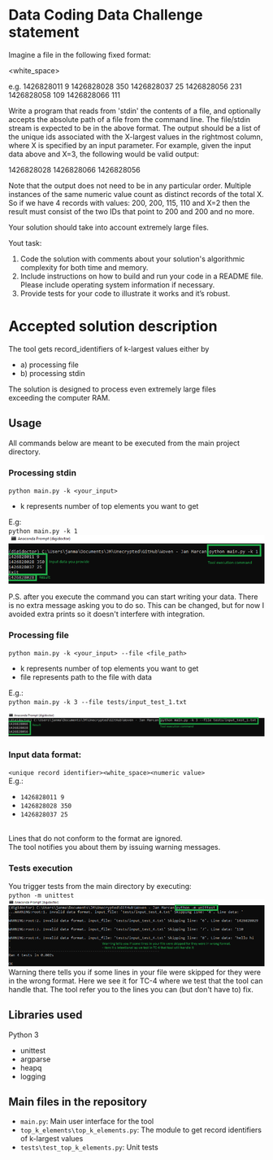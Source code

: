 # Data Coding Data Challenge statement

Imagine a file in the following fixed format:

<unique record identifier><white_space><numeric value>

e.g.
1426828011 9
1426828028 350
1426828037 25
1426828056 231
1426828058 109
1426828066 111

Write a program that reads from 'stdin' the contents of a file,
and optionally accepts the absolute path of a file from the command line. 
The file/stdin stream is expected to be in the above format. The output should be a list of the unique ids associated
with the X-largest values in the rightmost column, where X is specified by an input
parameter. For example, given the input data above and X=3, the following would be 
valid output:

1426828028
1426828066
1426828056

Note that the output does not need to be in any particular order. Multiple instances
of the same numeric value count as distinct records of the total X. So if we have 4
records with values: 200, 200, 115, 110 and X=2 then the result must consist of the two
IDs that point to 200 and 200 and no more.

Your solution should take into account extremely large files.

Yout task:
1. Code the solution with comments about your solution's algorithmic complexity
for both time and memory.
2. Include instructions on how to build and run your code in a README file.
Please include operating system information if necessary.
3. Provide tests for your code to illustrate it works and it’s robust.

# Accepted solution description

The tool gets record_identifiers of k-largest values either by
- a) processing file
- b) processing stdin

The solution is designed to process even extremely large files<br>
exceeding the computer RAM. <br>

## Usage
All commands below are meant to be executed from the main project directory.

### Processing stdin
`python main.py -k <your_input>`
- k represents number of top elements you want to get<br>

E.g:<br> 
`python main.py -k 1`
![working_with_stdin](assets/working_with_stdin.png)


P.S. after you execute the command you can start writing your data.
There is no extra message asking you to do so.
This can be changed, but for now I avoided extra prints so it doesn't interfere with integration.

### Processing file
`python main.py -k <your_input> --file <file_path>`
- k represents number of top elements you want to get
- file represents path to the file with data<br>

E.g.:<br>
 `python main.py -k 3 --file tests/input_test_1.txt`

![working_with_stdin](assets/working_with_file.png)


### Input data format:<br>
`<unique record identifier><white_space><numeric value>`<br>
E.g.:<br>
- `1426828011 9`<br>
- `1426828028 350`<br>
- `1426828037 25`<br><br>

Lines that do not conform to the format are ignored.<br>
The tool notifies you about them by issuing warning messages.

### Tests execution
You trigger tests from the main directory by executing:<br>
`python -m unittest`
![working_with_stdin](assets/tests_output.png)
Warning there tells you if some lines in your file were skipped for they were in the wrong format. Here we see it for TC-4 where we test that the tool can handle that. The tool refer you to the lines you can (but don't have to) fix.

## Libraries used
Python 3
- unittest
- argparse
- heapq
- logging

## Main files in the repository
- `main.py`: Main user interface for the tool
- `top_k_elements\top_k_elements.py`: The module to get record identifiers of k-largest values
- `tests\test_top_k_elements.py`: Unit tests